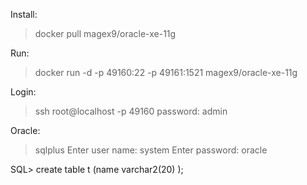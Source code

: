 
Install: 
> docker pull magex9/oracle-xe-11g

Run:
> docker run -d -p 49160:22 -p 49161:1521 magex9/oracle-xe-11g

Login:
> ssh root@localhost -p 49160
password: admin

Oracle:
> sqlplus
Enter user name: system
Enter password: oracle

SQL> create table t (name varchar2(20) );


